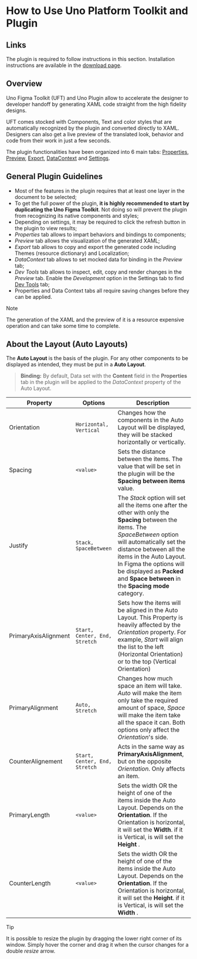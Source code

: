 # How to Use Uno Platform Toolkit and Plugin

## Links

The plugin is required to follow instructions in this section. Installation instructions are available in the [download page](../../download.md).

## Overview

Uno Figma Toolkit (UFT) and Uno Plugin allow to accelerate the designer to developer handoff by generating XAML code straight from the high fidelity designs.

UFT comes stocked with Components, Text and color styles that are automatically recognized by the plugin and converted directly to XAML. Designers can also get a live preview of the translated look, behavior and code from their work in just a few seconds.

The plugin functionalities have been organized into 6 main tabs: [Properties](properties-tab.md), [Preview](preview-tab.md), [Export](export-tab.md), [DataContext](datacontext-tab.md) and [Settings](settings-tab.md).

## General Plugin Guidelines

- Most of the features in the plugin requires that at least one layer in the document to be selected;
- To get the full power of the plugin, **it is highly recommended to start by duplicating the Uno Figma Toolkit**. Not doing so will prevent the plugin from recognizing its native components and styles;
- Depending on settings, it may be required to click the refresh button in the plugin to view results;
- *Properties* tab allows to impart behaviors and bindings to components;
- *Preview* tab allows the visualization of the generated XAML;
- *Export* tab allows to copy and export the generated code including Themes (resource dictionary) and Localization;
- *DataContext* tab allows to set mocked data for binding in the *Preview* tab;
- *Dev Tools* tab allows to inspect, edit, copy and render changes in the *Preview* tab. Enable the *Development* option in the Settings tab to find [Dev Tools](devtools-tab.md) tab;
- Properties and Data Context tabs all require saving changes before they can be applied.

> [!NOTE]
> The generation of the XAML and the preview of it is a resource expensive operation and can take some time to complete.

## About the Layout (Auto Layouts)

The **Auto Layout** is the basis of the plugin. For any other components to be displayed as intended, they must be put in a **Auto Layout**.

> **Binding:** By default, Data set with the **Content** field in the **Properties** tab in the plugin will be applied to the *DataContext* property of the Auto Layout.



| Property             | Options                       | Description                                                  |
| -------------------- | ----------------------------- | ------------------------------------------------------------ |
| Orientation          | `Horizontal, Vertical`        | Changes how the components in the Auto Layout will be displayed, they will be stacked horizontally or vertically. |
| Spacing              | `<value>`                     | Sets the distance between the items. The value that will be set in the plugin will be the **Spacing between items** value. |
| Justify              | `Stack, SpaceBetween`         | The *Stack* option will set all the items one after the other with only the **Spacing** between the items. The *SpaceBetween* option will automatically set the distance between all the items in the Auto Layout. In Figma the options will be displayed as **Packed** and **Space between** in the **Spacing mode** category. |
| PrimaryAxisAlignment | `Start, Center, End, Stretch` | Sets how the items will be aligned in the Auto Layout. This Property is heavily affected by the *Orientation* property. For example, *Start* will align the list to the left (Horizontal Orientation) or to the top (Vertical Orientation) |
| PrimaryAlignment     | `Auto, Stretch`               | Changes how much space an item will take. *Auto* will make the item only take the required amount of space, *Space* will make the item take all the space it can. Both options only affect the *Orientation*'s side. |
| CounterAlignement    | `Start, Center, End, Stretch` | Acts in the same way as **PrimaryAxisAlignment**, but on the opposite *Orientation*. Only affects an item. |
| PrimaryLength        | `<value>`                     | Sets the width OR the height of one of the items inside the Auto Layout. Depends on the **Orientation**. If the Orientation is horizontal, it will set the **Width**. if it is Vertical, is will set the **Height** . |
| CounterLength        | `<value>`                     | Sets the width OR the height of one of the items inside the Auto Layout. Depends on the **Orientation**. If the Orientation is horizontal, it will set the **Height**. if it is Vertical, is will set the **Width** . |


> [!TIP]
> It is possible to resize the plugin by dragging the lower right corner of its window. Simply hover the corner and drag it when the cursor changes for a double *resize* arrow.

